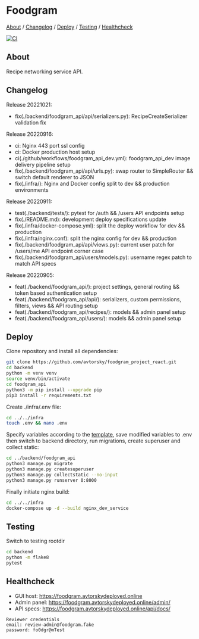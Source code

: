 # Foodgram

[About](#about) /
[Changelog](#changelog) /
[Deploy](#deploy) /
[Testing](#testing) /
[Healthcheck](#healthcheck)

[![CI](https://github.com/avtorsky/foodgram-project-react/actions/workflows/foodgram_api_dev.yml/badge.svg?branch=master)](https://github.com/avtorsky/foodgram-project-react/actions/workflows/foodgram_api_dev.yml)

## About
Recipe networking service API.

## Changelog
Release 20221021:
* fix(./backend/foodgram_api/api/serializers.py): RecipeCreateSerializer validation fix

Release 20220916:
* ci: Nginx 443 port ssl config
* ci: Docker production host setup
* ci(./github/workflows/foodgram_api_dev.yml): foodgram_api_dev image delivery pipeline setup
* fix(./backend/foodgram_api/api/urls.py): swap router to SimpleRouter && switch default renderer to JSON
* fix(./infra/): Nginx and Docker config split to dev && production environments

Release 20220911:
* test(./backend/tests/): pytest for /auth && /users API endpoints setup
* fix(./README.md): development deploy specifications update
* fix(./infra/docker-compose.yml): split the deploy workflow for dev && production
* fix(./infra/nginx.conf): split the nginx config for dev && production
* fix(./backend/foodgram_api/api/views.py): current user patch for /users/me API endpoint corner case
* fix(./backend/foodgram_api/users/models.py): username regex patch to match API specs

Release 20220905:
* feat(./backend/foodgram_api/): project settings, general routing && token based authentication setup
* feat(./backend/foodgram_api/api/): serializers, custom permissions, filters, views && API routing setup
* feat(./backend/foodgram_api/recipes/): models && admin panel setup
* feat(./backend/foodgram_api/users/): models && admin panel setup

## Deploy
Clone repository and install all dependencies:

```bash
git clone https://github.com/avtorsky/foodgram_project_react.git
cd backend
python -m venv venv
source venv/bin/activate
cd foodgram_api
python3 -m pip install --upgrade pip
pip3 install -r requirements.txt
```

Create ./infra/.env file:

```bash
cd ../../infra
touch .env && nano .env
```

Specify variables according to the [template](https://github.com/avtorsky/foodgram-project-react/blob/master/infra/.env.template), save modified variables to .env then switch to backend directory, run migrations, create superuser and collect static:

```bash
cd ../backend/foodgram_api
python3 manage.py migrate
python3 manage.py createsuperuser
python3 manage.py collectstatic --no-input
python3 manage.py runserver 0:8000
```

Finally initiate nginx build:

```bash
cd ../../infra
docker-compose up -d --build nginx_dev_service
```

## Testing

Switch to testing rootdir

```bash
cd backend
python -m flake8
pytest
```

## Healthcheck
* GUI host: https://foodgram.avtorskydeployed.online
* Admin panel: https://foodgram.avtorskydeployed.online/admin/
* API specs: https://foodgram.avtorskydeployed.online/api/docs/

```
Reviewer credentials
email: review-admin@foodgram.fake
password: fo0dgr@mTest
``` 


